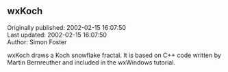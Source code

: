 ## wxKoch  
Originally published: 2002-02-15 16:07:50  
Last updated: 2002-02-15 16:07:50  
Author: Simon Foster  
  
wxKoch draws a Koch snowflake fractal.  It is based on C++ code
written by Martin Bernreuther and included in the wxWindows
tutorial.